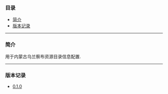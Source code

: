 ### 目录

* [简介](#abstract)
* [版本记录](#version)

---

### <a name="abstract">简介</a>

用于内蒙古乌兰察布资源目录信息配置.

---

### <a name="version">版本记录</a>

* [0.1.0](./Docs/Version/0.1.0.md "0.1.0")